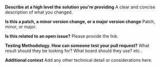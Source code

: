 **Describe at a high level the solution you're providing**
A clear and concise description of what you changed.

**Is this a patch, a minor version change, or a major version change**
Patch, minor, or major.

**Is this related to an open issue?**
Please provide the link.

**Testing Methodology. How can someone test your pull request?** 
What result should they be looking for? What board should they use? etc..

**Additional context**
Add any other technical detail or considerations here.
